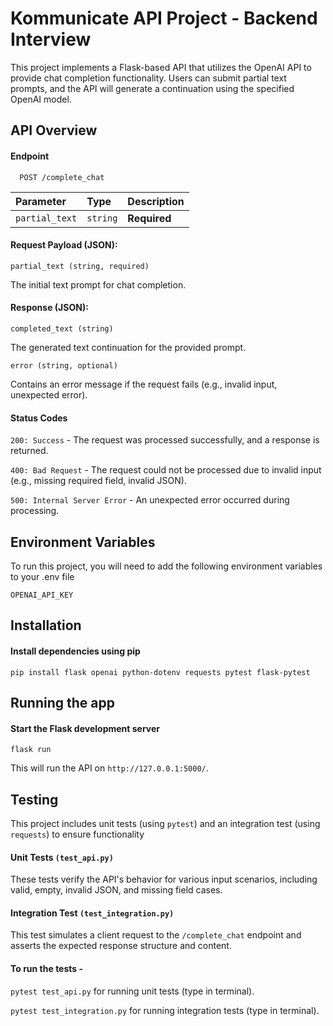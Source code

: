 
# Kommunicate API Project - Backend Interview

This project implements a Flask-based API that utilizes the OpenAI API to provide chat completion functionality. Users can submit partial text prompts, and the API will generate a continuation using the specified OpenAI model.


## API Overview

#### Endpoint

```http
  POST /complete_chat
```

| Parameter | Type     | Description                |
| :-------- | :------- | :------------------------- |
| `partial_text` | `string` | **Required** |

#### Request Payload (JSON):
`partial_text (string, required)` 

The initial text prompt for chat completion.

#### Response (JSON):
`completed_text (string)`

The generated text continuation for the provided prompt.

`error (string, optional)`

Contains an error message if the request fails (e.g., invalid input, unexpected error).

#### Status Codes
`200: Success` - The request was processed successfully, and a response is returned.

`400: Bad Request` - The request could not be processed due to 
invalid input (e.g., missing required field, invalid JSON).

`500: Internal Server Error` - An unexpected error occurred during processing.
## Environment Variables

To run this project, you will need to add the following environment variables to your .env file

`OPENAI_API_KEY`


## Installation
#### Install dependencies using pip
`pip install flask openai python-dotenv requests pytest flask-pytest`
## Running the app
#### Start the Flask development server
`flask run`

This will run the API on `http://127.0.0.1:5000/`.
## Testing
This project includes unit tests (using `pytest`) and an integration test (using `requests`) to ensure functionality

#### Unit Tests `(test_api.py)`
These tests verify the API's behavior for various input scenarios, including valid, empty, invalid JSON, and missing field cases.

#### Integration Test `(test_integration.py)`
This test simulates a client request to the `/complete_chat` endpoint and asserts the expected response structure and content.

#### To run the tests - 

`pytest test_api.py` for running unit tests (type in terminal).

`pytest test_integration.py` for running integration tests (type in terminal).
